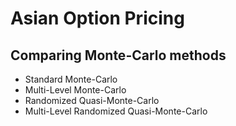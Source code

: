 # Asian Option Pricing
## Comparing Monte-Carlo methods
- Standard Monte-Carlo
- Multi-Level Monte-Carlo
- Randomized Quasi-Monte-Carlo
- Multi-Level Randomized Quasi-Monte-Carlo
